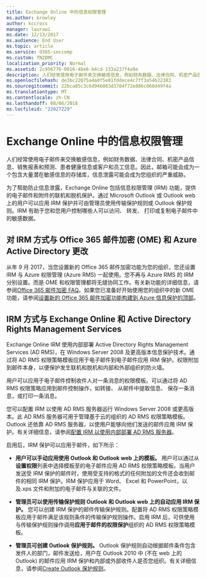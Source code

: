 ```yaml
---
title: Exchange Online 中的信息权限管理
ms.author: krowley
author: kccross
manager: laurawi
ms.date: 12/13/2017
ms.audience: End User
ms.topic: article
ms.service: O365-seccomp
ms.custom: TN2DMC
localization_priority: Normal
ms.assetid: 2c956776-0016-4be6-b4cd-133a237f4a9e
description: 人们经常使用电子邮件来交换敏感信息，例如财务数据、法律合同、机密产品信息、销售报表和预测、患者健康信息或客户和员工信息。因此，邮箱可能会成为一个包含大量潜在敏感信息的存储库，信息泄露可能会成为您组织的严重威胁。
ms.openlocfilehash: de3bc22075a4a0f5e81fddece4c7ff3a54b22382
ms.sourcegitcommit: 22bca85c3c6d946083d3784f72e886c068d49f4a
ms.translationtype: MT
ms.contentlocale: zh-CN
ms.lasthandoff: 08/06/2018
ms.locfileid: "22027229"
---
```

# <a name="information-rights-management-in-exchange-online"></a>Exchange Online 中的信息权限管理

人们经常使用电子邮件来交换敏感信息，例如财务数据、法律合同、机密产品信息、销售报表和预测、患者健康信息或客户和员工信息。因此，邮箱可能会成为一个包含大量潜在敏感信息的存储库，信息泄露可能会成为您组织的严重威胁。
  
为了帮助防止信息泄露，Exchange Online 包括信息权限管理 (IRM) 功能，提供的电子邮件和附件的联机和脱机保护。通过 Microsoft Outlook 或 Outlook web 上的用户可以应用 IRM 保护并可由管理员使用传输保护规则或 Outlook 保护规则。IRM 有助于您和您用户控制哪些人可以访问、 转发、 打印或复制电子邮件中的敏感数据。
  
## <a name="changes-to-how-irm-works-with-office-365-message-encryption-ome-and-azure-active-directory"></a>对 IRM 方式与 Office 365 邮件加密 (OME) 和 Azure Active Directory 更改

从年 9 月 2017，当您设置新的 Office 365 邮件加密功能为您的组织，您还设置 IRM 与 Azure 权限管理 (Azure RMS) 一起使用。您不再与 Azure RMS 的 IRM 分别设置。而是 OME 和权限管理都将无缝协同工作。有关新功能的详细信息，请参阅[Office 365 邮件加密 FAQ](https://support.office.com/article/0432dce9-d9b6-4e73-8a13-4a932eb0081e)。如果您已准备好开始使用您的组织中的新 OME 功能，请参阅[设置新的 Office 365 邮件加密功能构建到 Azure 信息保护的顶部](https://support.office.com/article/7ff0c040-b25c-4378-9904-b1b50210d00e)。
  
## <a name="how-irm-works-with-exchange-online-and-active-directory-rights-management-services"></a>IRM 方式与 Exchange Online 和 Active Directory Rights Management Services

Exchange Online IRM 使用内部部署 Active Directory Rights Management Services (AD RMS)，在 Windows Server 2008 及更高版本信息保护技术。通过将 AD RMS 权限策略模板应用于电子邮件到电子邮件应用 IRM 保护。权限附加到邮件本身，以便保护发生联机和脱机和内部和外部组织的防火墙。
  
用户可以应用于电子邮件控制收件人对一条消息的权限模板。可以通过将 AD RMS 权限策略应用到邮件控制操作，如转接、 从邮件中提取信息、 保存一条消息，或打印一条消息。
  
您可以配置 IRM 以使用 AD RMS 服务器运行 Windows Server 2008 或更高版本。此 AD RMS 服务器可用于管理基于云的组织的 AD RMS 权限策略模板。Outlook 还依靠 AD RMS 服务器，以使用户能够向他们发送的邮件应用 IRM 保护。有关详细信息，请参阅[配置 IRM 以使用内部部署 AD RMS 服务器](configure-irm-to-use-an-on-premises-ad-rms-server.md)。 
  
启用后，IRM 保护可以应用于邮件，如下所示：
  
- **用户可以手动应用使用 Outlook 和 Outlook web 上的模板。** 用户可以通过从**设置权限**列表中选择模板至的电子邮件应用 AD RMS 权限策略模板。当用户发送受 IRM 保护的邮件时，使用受支持的格式的任何附加的文件还会收到邮件的相同 IRM 保护。IRM 保护应用于 Word、 Excel 和 PowerPoint，以及.xps 文件和附加的电子邮件与关联的文件。 
    
- **管理员可以使用传输保护规则 Outlook 和 Outlook web 上的自动应用 IRM 保护。** 您可以创建 IRM 保护的邮件传输保护规则。配置将 AD RMS 权限策略模板应用于邮件满足该规则条件的传输保护规则操作。启用 IRM 后，可供使用与传输保护规则操作调用**应用于邮件的权限保护**组织的 AD RMS 权限策略模板。
    
- **管理员可创建 Outlook 保护规则。** Outlook 保护规则自动根据邮件条件包含发件人的部门，邮件发送给，用户在 Outlook 2010 中 (不在 web 上的 Outlook) 的邮件应用 IRM 保护和内部或外部收件人是否您组织。有关详细信息，请参阅[Create Outlook 保护规则](http://technet.microsoft.com/library/da64750d-faaf-44de-ad8c-888eba7fbdbf.aspx)。
    

